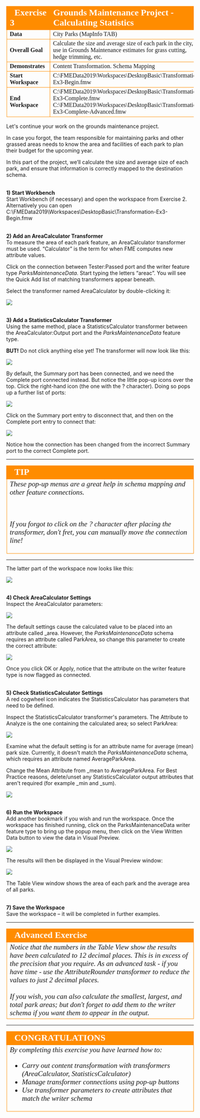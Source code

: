 <!--Exercise Section-->


<table style="border-spacing: 0px;border-collapse: collapse;font-family:serif">
<tr>
<td width=25% style="vertical-align:middle;background-color:darkorange;border: 2px solid darkorange">
<i class="fa fa-cogs fa-lg fa-pull-left fa-fw" style="color:white;padding-right: 12px;vertical-align:text-top"></i>
<span style="color:white;font-size:x-large;font-weight: bold">Exercise 3</span>
</td>
<td style="border: 2px solid darkorange;background-color:darkorange;color:white">
<span style="color:white;font-size:x-large;font-weight: bold">Grounds Maintenance Project - Calculating Statistics</span>
</td>
</tr>

<tr>
<td style="border: 1px solid darkorange; font-weight: bold">Data</td>
<td style="border: 1px solid darkorange">City Parks (MapInfo TAB)</td>
</tr>

<tr>
<td style="border: 1px solid darkorange; font-weight: bold">Overall Goal</td>
<td style="border: 1px solid darkorange">Calculate the size and average size of each park in the city, to use in Grounds Maintenance estimates for grass cutting, hedge trimming, etc.</td>
</tr>

<tr>
<td style="border: 1px solid darkorange; font-weight: bold">Demonstrates</td>
<td style="border: 1px solid darkorange">Content Transformation. Schema Mapping</td>
</tr>

<tr>
<td style="border: 1px solid darkorange; font-weight: bold">Start Workspace</td>
<td style="border: 1px solid darkorange">C:\FMEData2019\Workspaces\DesktopBasic\Transformation-Ex3-Begin.fmw</td>
</tr>

<tr>
<td style="border: 1px solid darkorange; font-weight: bold">End Workspace</td>
<td style="border: 1px solid darkorange">C:\FMEData2019\Workspaces\DesktopBasic\Transformation-Ex3-Complete.fmw<br>C:\FMEData2019\Workspaces\DesktopBasic\Transformation-Ex3-Complete-Advanced.fmw</td>
</tr>

</table>


Let's continue your work on the grounds maintenance project.

In case you forgot, the team responsible for maintaining parks and other grassed areas needs to know the area and facilities of each park to plan their budget for the upcoming year.

In this part of the project, we’ll calculate the size and average size of each park, and ensure that information is correctly mapped to the destination schema.


<br>**1) Start Workbench**
<br>Start Workbench (if necessary) and open the workspace from Exercise 2. Alternatively you can open C:\FMEData2019\Workspaces\DesktopBasic\Transformation-Ex3-Begin.fmw


<br>**2) Add an AreaCalculator Transformer**
<br>To measure the area of each park feature, an AreaCalculator transformer must be used. “Calculator” is the term for when FME computes new attribute values.

Click on the connection between Tester:Passed port and the writer feature type *ParksMaintenanceData*. Start typing the letters “areac”. You will see the Quick Add list of matching transformers appear beneath.

Select the transformer named AreaCalculator by double-clicking it:

![](./Images/Img2.217.Ex3.QuickAddAreaCalculator.png)


<br>**3) Add a StatisticsCalculator Transformer**
<br>Using the same method, place a StatisticsCalculator transformer between the AreaCalculator:Output port and the *ParksMaintenanceData* feature type.

**BUT!** Do not click anything else yet! The transformer will now look like this:

![](./Images/Img2.218.Ex3.StatsCalcDefaultConnections.png)

By default, the Summary port has been connected, and we need the Complete port connected instead. But notice the little pop-up icons over the top. Click the right-hand icon (the one with the ? character). Doing so pops up a further list of ports:

![](./Images/Img2.219.Ex3.StatsCalcPopUpButtons.png)

Click on the Summary port entry to disconnect that, and then on the Complete port entry to connect that:

![](./Images/Img2.220.Ex3.StatsCalcPopUpButtonsEdited.png)

Notice how the connection has been changed from the incorrect Summary port to the correct Complete port.

---

<!--Tip Section-->

<table style="border-spacing: 0px">
<tr>
<td style="vertical-align:middle;background-color:darkorange;border: 2px solid darkorange">
<i class="fa fa-info-circle fa-lg fa-pull-left fa-fw" style="color:white;padding-right: 12px;vertical-align:text-top"></i>
<span style="color:white;font-size:x-large;font-weight: bold;font-family:serif">TIP</span>
</td>
</tr>

<tr>
<td style="border: 1px solid darkorange">
<span style="font-family:serif; font-style:italic; font-size:larger">
These pop-up menus are a great help in schema mapping and other feature connections.

<br><br>If you forgot to click on the ? character after placing the transformer, don't fret, you can manually move the connection line!
</span>
</td>
</tr>
</table>

---

The latter part of the workspace now looks like this:

![](./Images/Img2.221.Ex3.StatsCalcInCanvas.png)


<br>**4) Check AreaCalculator Settings**
<br>Inspect the AreaCalculator parameters:

![](./Images/Img2.222.Ex3.AreaCalcParameters.png)

The default settings cause the calculated value to be placed into an attribute called _area. However, the *ParksMaintenanceData* schema requires an attribute called ParkArea, so change this parameter to create the correct attribute:

![](./Images/Img2.223.Ex3.AreaCalcEditedParameters.png)

Once you click OK or Apply, notice that the attribute on the writer feature type is now flagged as connected.


<br>**5) Check StatisticsCalculator Settings**
<br>A red cogwheel icon indicates the StatisticsCalculator has parameters that need to be defined.

Inspect the StatisticsCalculator transformer's parameters. The Attribute to Analyze is the one containing the calculated area; so select ParkArea:

![](./Images/Img2.224.Ex3.StatsCalcParameters1.png)

Examine what the default setting is for an attribute name for average (mean) park size. Currently, it doesn't match the *ParksMaintenanceData* schema, which requires an attribute named AverageParkArea.

Change the Mean Attribute from _mean to AverageParkArea. For Best Practice reasons, delete/unset any StatisticsCalculator output attributes that aren't required (for example _min and _sum).

![](./Images/Img2.225.Ex3.StatsCalcParameters2.png)


<br>**6) Run the Workspace**
<br>Add another bookmark if you wish and run the workspace. Once the workspace has finished running, click on the ParksMaintenanceData writer feature type to bring up the popup menu, then click on the View Written Data button to view the data in Visual Preview.

![](./Images/Img2.401.Ex3.ViewWrittenData.png)


The results will then be displayed in the Visual Preview window:

![](./Images/Img2.226.Ex3.VPTableView.png)

The Table View window shows the area of each park and the average area of all parks.


<br>**7) Save the Workspace**
<br>Save the workspace – it will be completed in further examples.


---

<!--Advanced Exercise Section-->

<table style="border-spacing: 0px">
<tr>
<td style="vertical-align:middle;background-color:darkorange;border: 2px solid darkorange">
<i class="fa fa-cogs fa-lg fa-pull-left fa-fw" style="color:white;padding-right: 12px;vertical-align:text-top"></i>
<span style="color:white;font-size:x-large;font-weight: bold;font-family:serif">Advanced Exercise</span>
</td>
</tr>

<tr>
<td style="border: 1px solid darkorange">
<span style="font-family:serif; font-style:italic; font-size:larger">
Notice that the numbers in the Table View show the results have been calculated to 12 decimal places. This is in excess of the precision that you require. As an advanced task - if you have time - use the AttributeRounder transformer to reduce the values to just 2 decimal places.
<br><br>If you wish, you can also calculate the smallest, largest, and total park areas; but don't forget to add them to the writer schema if you want them to appear in the output.
</span>
</td>
</tr>
</table>

---

<!--Exercise Congratulations Section-->

<table style="border-spacing: 0px">
<tr>
<td style="vertical-align:middle;background-color:darkorange;border: 2px solid darkorange">
<i class="fa fa-thumbs-o-up fa-lg fa-pull-left fa-fw" style="color:white;padding-right: 12px;vertical-align:text-top"></i>
<span style="color:white;font-size:x-large;font-weight: bold;font-family:serif">CONGRATULATIONS</span>
</td>
</tr>

<tr>
<td style="border: 1px solid darkorange">
<span style="font-family:serif; font-style:italic; font-size:larger">
By completing this exercise you have learned how to:
<br>
<ul><li>Carry out content transformation with transformers (AreaCalculator, StatisticsCalculator)</li>
<li>Manage transformer connections using pop-up buttons</li>
<li>Use transformer parameters to create attributes that match the writer schema</li></ul>
</span>
</td>
</tr>
</table>
